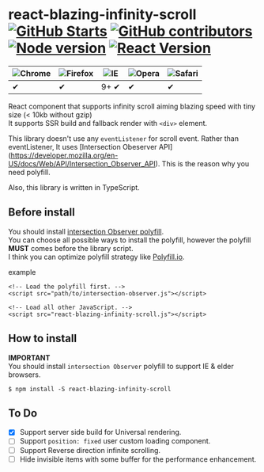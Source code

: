 # react-blazing-infinity-scroll [![GitHub Starts](https://img.shields.io/github/stars/TylorShin/react-blazing-infinity-scroll.svg)](https://github.com/TylorShin/react-blazing-infinity-scroll) [![GitHub contributors](https://img.shields.io/github/contributors/TylorShin/react-blazing-infinity-scroll.svg)](https://github.com/TylorShin/react-blazing-infinity-scroll/graphs/contributors/) [![Node version](https://img.shields.io/badge/Node-8+-green.svg)](https://nodejs.org/) [![React Version](https://img.shields.io/badge/React-16%2B-green.svg)](https://reactjs.org/)

![Chrome](https://raw.githubusercontent.com/alrra/browser-logos/master/src/chrome/chrome_48x48.png) | ![Firefox](https://raw.githubusercontent.com/alrra/browser-logos/master/src/firefox/firefox_48x48.png) | ![IE](https://raw.githubusercontent.com/alrra/browser-logos/master/src/edge/edge_48x48.png) | ![Opera](https://raw.githubusercontent.com/alrra/browser-logos/master/src/opera/opera_48x48.png) | ![Safari](https://raw.githubusercontent.com/alrra/browser-logos/master/src/safari/safari_48x48.png)
--- | --- | --- | --- | --- |
 ✔ |  ✔ | 9+ ✔ |  ✔ |  ✔ |

React component that supports infinity scroll aiming blazing speed with tiny size (< 10kb without gzip)  
It supports SSR build and fallback render with `<div>` element.  

This library doesn't use any `eventListener` for scroll event. Rather than eventListener, It uses [Intersection Obeserver API] (https://developer.mozilla.org/en-US/docs/Web/API/Intersection_Observer_API). 
 This is the reason why you need polyfill.

Also, this library is written in TypeScript.  

## Before install
You should install [intersection Observer polyfill](https://github.com/w3c/IntersectionObserver/tree/master/polyfill).  
You can choose all possible ways to install the polyfill, however the polyfill **MUST** comes before the library script.  
I think you can optimize polyfill strategy like [Polyfill.io](https://polyfill.io/v2/docs/).  

example
```
<!-- Load the polyfill first. -->
<script src="path/to/intersection-observer.js"></script>

<!-- Load all other JavaScript. -->
<script src="react-blazing-infinity-scroll.js"></script>
```

## How to install
**IMPORTANT**  
You should install `intersection Observer` polyfill to support IE & elder browsers.
```
$ npm install -S react-blazing-infinity-scroll

```

## To Do

- [x] Support server side build for Universal rendering.
- [ ] Support `position: fixed` user custom loading component.
- [ ] Support Reverse direction infinite scrolling.
- [ ] Hide invisible items with some buffer for the performance enhancement.
